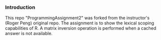 ### Introduction

This repo "ProgrammingAssignment2" was forked from the instructor's (Roger Peng) original repo. The assignment is to show the lexical scoping capabilities of R.
A matrix inversion operation is performed when a cached answer is not available.